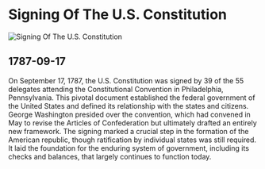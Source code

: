 # Signing Of The U.S. Constitution

![Signing Of The U.S. Constitution](https://upload.wikimedia.org/wikipedia/commons/9/9d/Scene_at_the_Signing_of_the_Constitution_of_the_United_States.jpg)

## 1787-09-17

On September 17, 1787, the U.S. Constitution was signed by 39 of the 55 delegates attending the Constitutional Convention in Philadelphia, Pennsylvania. This pivotal document established the federal government of the United States and defined its relationship with the states and citizens. George Washington presided over the convention, which had convened in May to revise the Articles of Confederation but ultimately drafted an entirely new framework. The signing marked a crucial step in the formation of the American republic, though ratification by individual states was still required. It laid the foundation for the enduring system of government, including its checks and balances, that largely continues to function today.